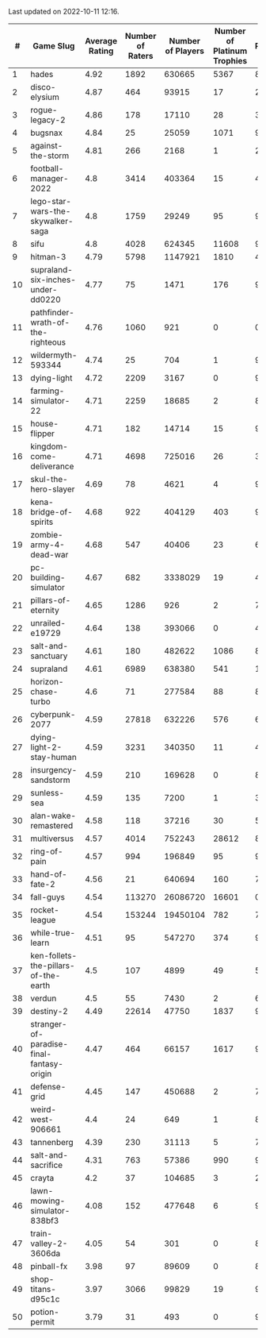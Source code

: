 Last updated on 2022-10-11 12:16.


|#|Game Slug|Average Rating|Number of Raters|Number of Players|Number of Platinum Trophies|Max Rarity (%)|
|---|---|---|---|---|---|---|
|1|hades|4.92|1892|630665|5367|89|
|2|disco-elysium|4.87|464|93915|17|28|
|3|rogue-legacy-2|4.86|178|17110|28|36|
|4|bugsnax|4.84|25|25059|1071|97|
|5|against-the-storm|4.81|266|2168|1|28|
|6|football-manager-2022|4.8|3414|403364|15|48|
|7|lego-star-wars-the-skywalker-saga|4.8|1759|29249|95|98|
|8|sifu|4.8|4028|624345|11608|96|
|9|hitman-3|4.79|5798|1147921|1810|48|
|10|supraland-six-inches-under-dd0220|4.77|75|1471|176|99|
|11|pathfinder-wrath-of-the-righteous|4.76|1060|921|0|0.1|
|12|wildermyth-593344|4.74|25|704|1|90|
|13|dying-light|4.72|2209|3167|0|98|
|14|farming-simulator-22|4.71|2259|18685|2|83|
|15|house-flipper|4.71|182|14714|15|93|
|16|kingdom-come-deliverance|4.71|4698|725016|26|30|
|17|skul-the-hero-slayer|4.69|78|4621|4|96|
|18|kena-bridge-of-spirits|4.68|922|404129|403|94|
|19|zombie-army-4-dead-war|4.68|547|40406|23|66|
|20|pc-building-simulator|4.67|682|3338029|19|47|
|21|pillars-of-eternity|4.65|1286|926|2|79|
|22|unrailed-e19729|4.64|138|393066|0|40|
|23|salt-and-sanctuary|4.61|180|482622|1086|83|
|24|supraland|4.61|6989|638380|541|100|
|25|horizon-chase-turbo|4.6|71|277584|88|83|
|26|cyberpunk-2077|4.59|27818|632226|576|61|
|27|dying-light-2-stay-human|4.59|3231|340350|11|48|
|28|insurgency-sandstorm|4.59|210|169628|0|8|
|29|sunless-sea|4.59|135|7200|1|38|
|30|alan-wake-remastered|4.58|118|37216|30|5|
|31|multiversus|4.57|4014|752243|28612|81|
|32|ring-of-pain|4.57|994|196849|95|97|
|33|hand-of-fate-2|4.56|21|640694|160|72|
|34|fall-guys|4.54|113270|26086720|16601|0.6|
|35|rocket-league|4.54|153244|19450104|782|74|
|36|while-true-learn|4.51|95|547270|374|93|
|37|ken-follets-the-pillars-of-the-earth|4.5|107|4899|49|57|
|38|verdun|4.5|55|7430|2|67|
|39|destiny-2|4.49|22614|47750|1837|98|
|40|stranger-of-paradise-final-fantasy-origin|4.47|464|66157|1617|98|
|41|defense-grid|4.45|147|450688|2|79|
|42|weird-west-906661|4.4|24|649|1|80|
|43|tannenberg|4.39|230|31113|5|78|
|44|salt-and-sacrifice|4.31|763|57386|990|91|
|45|crayta|4.2|37|104685|3|23|
|46|lawn-mowing-simulator-838bf3|4.08|152|477648|6|91|
|47|train-valley-2-3606da|4.05|54|301|0|89|
|48|pinball-fx|3.98|97|89609|0|86|
|49|shop-titans-d95c1c|3.97|3066|99829|19|98|
|50|potion-permit|3.79|31|493|0|97|
